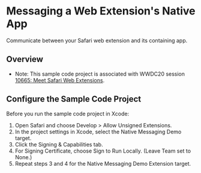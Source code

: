 # Messaging a Web Extension's Native App

Communicate between your Safari web extension and its containing app.

## Overview

- Note: This sample code project is associated with WWDC20 session [10665: Meet Safari Web Extensions](https://developer.apple.com/videos/play/wwdc2020/10665/).

## Configure the Sample Code Project

Before you run the sample code project in Xcode:

1. Open Safari and choose Develop > Allow Unsigned Extensions.
2. In the project settings in Xcode, select the Native Messaging Demo target.
3. Click the Signing & Capabilities tab.
4. For Signing Certificate, choose Sign to Run Locally. (Leave Team set to None.)
5. Repeat steps 3 and 4 for the Native Messaging Demo Extension target.

